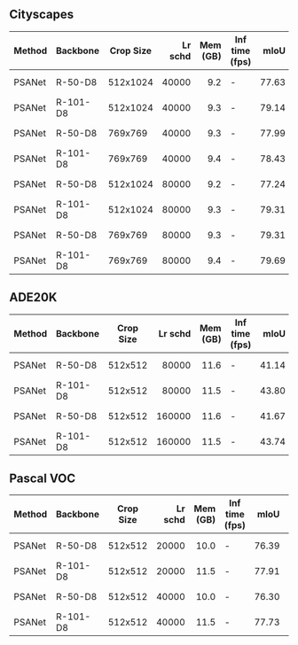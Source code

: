 ## Cityscapes
| Method | Backbone | Crop Size | Lr schd | Mem (GB) | Inf time (fps) | mIoU  | mIoU(ms+flip) |                                                                                                                                                                                                 download                                                                                                                                                                                                 |
|--------|----------|-----------|--------:|---------:|----------------|------:|--------------:|----------------------------------------------------------------------------------------------------------------------------------------------------------------------------------------------------------------------------------------------------------------------------------------------------------------------------------------------------------------------------------------------------------|
| PSANet | R-50-D8  | 512x1024  |   40000 |      9.2 | -              | 77.63 |         79.04 | [model](https://open-mmlab.s3.ap-northeast-2.amazonaws.com/mmsegmentation/models/psanet/psanet_r50-d8_512x1024_40k_cityscapes/psanet_r50-d8_512x1024_40k_cityscapes_20200606_103117-99fac37c.pth) &#124; [log](https://open-mmlab.s3.ap-northeast-2.amazonaws.com/mmsegmentation/models/psanet/psanet_r50-d8_512x1024_40k_cityscapes/psanet_r50-d8_512x1024_40k_cityscapes_20200606_103117.log.json)     |
| PSANet | R-101-D8 | 512x1024  |   40000 |      9.3 | -              | 79.14 |         80.19 | [model](https://open-mmlab.s3.ap-northeast-2.amazonaws.com/mmsegmentation/models/psanet/psanet_r101-d8_512x1024_40k_cityscapes/psanet_r101-d8_512x1024_40k_cityscapes_20200606_001418-27b9cfa7.pth) &#124; [log](https://open-mmlab.s3.ap-northeast-2.amazonaws.com/mmsegmentation/models/psanet/psanet_r101-d8_512x1024_40k_cityscapes/psanet_r101-d8_512x1024_40k_cityscapes_20200606_001418.log.json) |
| PSANet | R-50-D8  | 769x769   |   40000 |      9.3 | -              | 77.99 |         79.64 | [model](https://open-mmlab.s3.ap-northeast-2.amazonaws.com/mmsegmentation/models/psanet/psanet_r50-d8_769x769_40k_cityscapes/psanet_r50-d8_769x769_40k_cityscapes_20200530_033717-d5365506.pth) &#124; [log](https://open-mmlab.s3.ap-northeast-2.amazonaws.com/mmsegmentation/models/psanet/psanet_r50-d8_769x769_40k_cityscapes/psanet_r50-d8_769x769_40k_cityscapes_20200530_033717.log.json)         |
| PSANet | R-101-D8 | 769x769   |   40000 |      9.4 | -              | 78.43 |         80.26 | [model](https://open-mmlab.s3.ap-northeast-2.amazonaws.com/mmsegmentation/models/psanet/psanet_r101-d8_769x769_40k_cityscapes/psanet_r101-d8_769x769_40k_cityscapes_20200530_035107-997da1e6.pth) &#124; [log](https://open-mmlab.s3.ap-northeast-2.amazonaws.com/mmsegmentation/models/psanet/psanet_r101-d8_769x769_40k_cityscapes/psanet_r101-d8_769x769_40k_cityscapes_20200530_035107.log.json)     |
| PSANet | R-50-D8  | 512x1024  |   80000 |      9.2 | -              | 77.24 |         78.69 | [model](https://open-mmlab.s3.ap-northeast-2.amazonaws.com/mmsegmentation/models/psanet/psanet_r50-d8_512x1024_80k_cityscapes/psanet_r50-d8_512x1024_80k_cityscapes_20200606_161842-ab60a24f.pth) &#124; [log](https://open-mmlab.s3.ap-northeast-2.amazonaws.com/mmsegmentation/models/psanet/psanet_r50-d8_512x1024_80k_cityscapes/psanet_r50-d8_512x1024_80k_cityscapes_20200606_161842.log.json)     |
| PSANet | R-101-D8 | 512x1024  |   80000 |      9.3 | -              | 79.31 |         80.53 | [model](https://open-mmlab.s3.ap-northeast-2.amazonaws.com/mmsegmentation/models/psanet/psanet_r101-d8_512x1024_80k_cityscapes/psanet_r101-d8_512x1024_80k_cityscapes_20200606_161823-0f73a169.pth) &#124; [log](https://open-mmlab.s3.ap-northeast-2.amazonaws.com/mmsegmentation/models/psanet/psanet_r101-d8_512x1024_80k_cityscapes/psanet_r101-d8_512x1024_80k_cityscapes_20200606_161823.log.json) |
| PSANet | R-50-D8  | 769x769   |   80000 |      9.3 | -              | 79.31 |         80.91 | [model](https://open-mmlab.s3.ap-northeast-2.amazonaws.com/mmsegmentation/models/psanet/psanet_r50-d8_769x769_80k_cityscapes/psanet_r50-d8_769x769_80k_cityscapes_20200606_225134-fe42f49e.pth) &#124; [log](https://open-mmlab.s3.ap-northeast-2.amazonaws.com/mmsegmentation/models/psanet/psanet_r50-d8_769x769_80k_cityscapes/psanet_r50-d8_769x769_80k_cityscapes_20200606_225134.log.json)         |
| PSANet | R-101-D8 | 769x769   |   80000 |      9.4 | -              | 79.69 |         80.89 | [model](https://open-mmlab.s3.ap-northeast-2.amazonaws.com/mmsegmentation/models/psanet/psanet_r101-d8_769x769_80k_cityscapes/psanet_r101-d8_769x769_80k_cityscapes_20200606_214550-7665827b.pth) &#124; [log](https://open-mmlab.s3.ap-northeast-2.amazonaws.com/mmsegmentation/models/psanet/psanet_r101-d8_769x769_80k_cityscapes/psanet_r101-d8_769x769_80k_cityscapes_20200606_214550.log.json)     |

## ADE20K
| Method | Backbone | Crop Size | Lr schd | Mem (GB) | Inf time (fps) | mIoU  | mIoU(ms+flip) |                                                                                                                                                                                         download                                                                                                                                                                                         |
|--------|----------|-----------|--------:|---------:|----------------|------:|--------------:|------------------------------------------------------------------------------------------------------------------------------------------------------------------------------------------------------------------------------------------------------------------------------------------------------------------------------------------------------------------------------------------|
| PSANet | R-50-D8  | 512x512   |   80000 |     11.6 | -              | 41.14 |         41.91 | [model](https://open-mmlab.s3.ap-northeast-2.amazonaws.com/mmsegmentation/models/psanet/psanet_r50-d8_512x512_80k_ade20k/psanet_r50-d8_512x512_80k_ade20k_20200614_144141-835e4b97.pth) &#124; [log](https://open-mmlab.s3.ap-northeast-2.amazonaws.com/mmsegmentation/models/psanet/psanet_r50-d8_512x512_80k_ade20k/psanet_r50-d8_512x512_80k_ade20k_20200614_144141.log.json)         |
| PSANet | R-101-D8 | 512x512   |   80000 |     11.5 | -              | 43.80 |         44.75 | [model](https://open-mmlab.s3.ap-northeast-2.amazonaws.com/mmsegmentation/models/psanet/psanet_r101-d8_512x512_80k_ade20k/psanet_r101-d8_512x512_80k_ade20k_20200614_185117-1fab60d4.pth) &#124; [log](https://open-mmlab.s3.ap-northeast-2.amazonaws.com/mmsegmentation/models/psanet/psanet_r101-d8_512x512_80k_ade20k/psanet_r101-d8_512x512_80k_ade20k_20200614_185117.log.json)     |
| PSANet | R-50-D8  | 512x512   |  160000 |     11.6 | -              | 41.67 |         42.95 | [model](https://open-mmlab.s3.ap-northeast-2.amazonaws.com/mmsegmentation/models/psanet/psanet_r50-d8_512x512_160k_ade20k/psanet_r50-d8_512x512_160k_ade20k_20200615_161258-148077dd.pth) &#124; [log](https://open-mmlab.s3.ap-northeast-2.amazonaws.com/mmsegmentation/models/psanet/psanet_r50-d8_512x512_160k_ade20k/psanet_r50-d8_512x512_160k_ade20k_20200615_161258.log.json)     |
| PSANet | R-101-D8 | 512x512   |  160000 |     11.5 | -              | 43.74 |         45.38 | [model](https://open-mmlab.s3.ap-northeast-2.amazonaws.com/mmsegmentation/models/psanet/psanet_r101-d8_512x512_160k_ade20k/psanet_r101-d8_512x512_160k_ade20k_20200615_161537-dbfa564c.pth) &#124; [log](https://open-mmlab.s3.ap-northeast-2.amazonaws.com/mmsegmentation/models/psanet/psanet_r101-d8_512x512_160k_ade20k/psanet_r101-d8_512x512_160k_ade20k_20200615_161537.log.json) |

## Pascal VOC
| Method | Backbone | Crop Size | Lr schd | Mem (GB) | Inf time (fps) | mIoU  | mIoU(ms+flip) |                                                                                                                                                                                           download                                                                                                                                                                                           |
|--------|----------|-----------|--------:|---------:|----------------|------:|--------------:|----------------------------------------------------------------------------------------------------------------------------------------------------------------------------------------------------------------------------------------------------------------------------------------------------------------------------------------------------------------------------------------------|
| PSANet | R-50-D8  | 512x512   |   20000 |     10.0 | -              | 76.39 |         77.34 | [model](https://open-mmlab.s3.ap-northeast-2.amazonaws.com/mmsegmentation/models/psanet/psanet_r50-d8_512x512_20k_voc12aug/psanet_r50-d8_512x512_20k_voc12aug_20200617_102413-2f1bbaa1.pth) &#124; [log](https://open-mmlab.s3.ap-northeast-2.amazonaws.com/mmsegmentation/models/psanet/psanet_r50-d8_512x512_20k_voc12aug/psanet_r50-d8_512x512_20k_voc12aug_20200617_102413.log.json)     |
| PSANet | R-101-D8 | 512x512   |   20000 |     11.5 | -              | 77.91 |         79.30 | [model](https://open-mmlab.s3.ap-northeast-2.amazonaws.com/mmsegmentation/models/psanet/psanet_r101-d8_512x512_20k_voc12aug/psanet_r101-d8_512x512_20k_voc12aug_20200617_110624-946fef11.pth) &#124; [log](https://open-mmlab.s3.ap-northeast-2.amazonaws.com/mmsegmentation/models/psanet/psanet_r101-d8_512x512_20k_voc12aug/psanet_r101-d8_512x512_20k_voc12aug_20200617_110624.log.json) |
| PSANet | R-50-D8  | 512x512   |   40000 |     10.0 | -              | 76.30 |         77.35 | [model](https://open-mmlab.s3.ap-northeast-2.amazonaws.com/mmsegmentation/models/psanet/psanet_r50-d8_512x512_40k_voc12aug/psanet_r50-d8_512x512_40k_voc12aug_20200613_161946-f596afb5.pth) &#124; [log](https://open-mmlab.s3.ap-northeast-2.amazonaws.com/mmsegmentation/models/psanet/psanet_r50-d8_512x512_40k_voc12aug/psanet_r50-d8_512x512_40k_voc12aug_20200613_161946.log.json)     |
| PSANet | R-101-D8 | 512x512   |   40000 |     11.5 | -              | 77.73 |         79.05 | [model](https://open-mmlab.s3.ap-northeast-2.amazonaws.com/mmsegmentation/models/psanet/psanet_r101-d8_512x512_40k_voc12aug/psanet_r101-d8_512x512_40k_voc12aug_20200613_161946-1f560f9e.pth) &#124; [log](https://open-mmlab.s3.ap-northeast-2.amazonaws.com/mmsegmentation/models/psanet/psanet_r101-d8_512x512_40k_voc12aug/psanet_r101-d8_512x512_40k_voc12aug_20200613_161946.log.json) |
